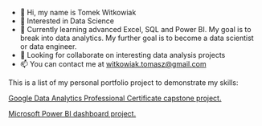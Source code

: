 - 👋 Hi, my name is Tomek Witkowiak
- 👀 Interested in Data Science
- 🌱 Currently learning advanced Excel, SQL and Power BI. My goal is to break into data analytics. My further goal is to become a data scientist or data engineer.
- 💞️ Looking for collaborate on interesting data analysis projects
- 📫 You can contact me at witkowiak.tomasz@gmail.com

This is a list of my personal portfolio project to demonstrate my skills:

[Google Data Analytics Professional Certificate capstone project.](https://www.kaggle.com/code/tomekwitkowiak/employee-attrition-google-certificate-case-study)

[Microsoft Power BI dashboard project.](https://drive.google.com/file/d/1OG9hvgrOjUJ0oq9hareVKEoPDvCXtzIu/view?usp=share_link)
<!---
TWitkowiak/TWitkowiak is a ✨ special ✨ repository because its `README.md` (this file) appears on your GitHub profile.
You can click the Preview link to take a look at your changes.
--->
